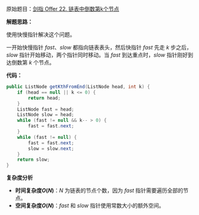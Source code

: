 原始题目：[剑指 Offer 22. 链表中倒数第k个节点](https://leetcode-cn.com/problems/lian-biao-zhong-dao-shu-di-kge-jie-dian-lcof/)

**解题思路：**

使用快慢指针解决这个问题。

一开始快慢指针 $fast$、$slow$ 都指向链表表头，然后快指针 $fast$ 先走 $k$ 步之后，$slow$ 指针开始移动，两个指针同时移动。当 $fast$ 到达重点时，$slow$ 指针刚好到达倒数第 $k$ 个节点。

**代码：**

```java
public ListNode getKthFromEnd(ListNode head, int k) {
    if (head == null || k <= 0) {
        return head;
    }
    ListNode fast = head;
    ListNode slow = head;
    while (fast != null && k-- > 0) {
        fast = fast.next;
    }
    while (fast != null) {
        fast = fast.next;
        slow = slow.next;
    }
    return slow;
}
```

**复杂度分析**

- **时间复杂度$O(N)$**：$N$ 为链表的节点个数，因为  $fast$ 指针需要遍历全部的节点。
- **空间复杂度$O(N)$**：$fast$ 和 $slow$ 指针使用常数大小的额外空间。
